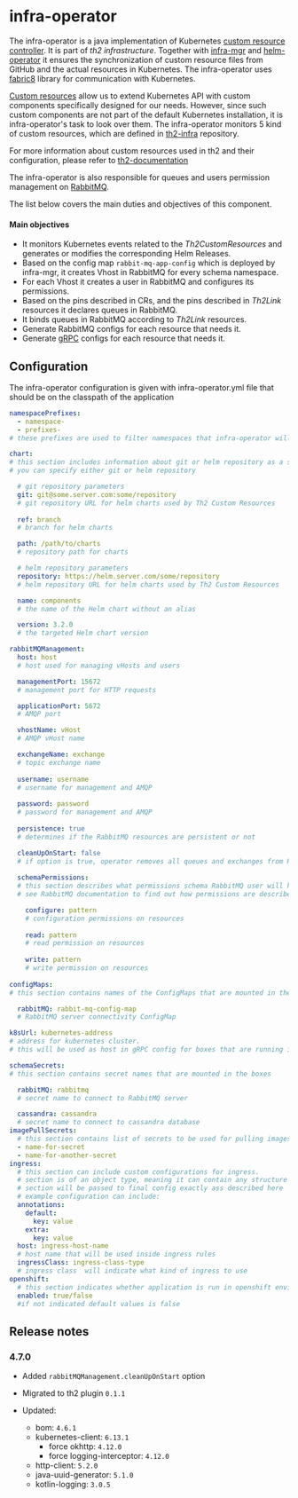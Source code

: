 # infra-operator

The infra-operator is a java implementation of Kubernetes
[custom resource controller](https://kubernetes.io/docs/concepts/extend-kubernetes/api-extension/custom-resources/#custom-controllers).
It is part of _th2 infrastructure_. Together with [infra-mgr](https://github.com/th2-net/th2-infra-mgr) and
[helm-operator](https://github.com/fluxcd/helm-operator)
it ensures the synchronization of custom resource files from GitHub and the actual resources
in Kubernetes. The infra-operator uses [fabric8](https://fabric8.io/guide/) library for communication with Kubernetes.

[Custom resources](https://kubernetes.io/docs/concepts/extend-kubernetes/api-extension/custom-resources/)
allow us to extend Kubernetes API with custom components specifically designed for our needs.
However, since such custom components are not part of the default Kubernetes installation, it is infra-operator's
task to look over them. The infra-operator monitors 5 kind of custom resources, which are defined in
[th2-infra](https://github.com/th2-net/th2-infra/blob/master/values/CRD) repository.

For more information about custom resources used in th2 and their configuration,
please refer to [th2-documentation](https://github.com/th2-net/th2-documentation)

The infra-operator is also responsible for queues and users permission management on [RabbitMQ](https://www.rabbitmq.com/documentation.html).

The list below covers the main duties and objectives of this component.

#### Main objectives
* It monitors Kubernetes events related to the _Th2CustomResources_ and generates or modifies the corresponding Helm Releases.
* Based on the config map `rabbit-mq-app-config` which is deployed by infra-mgr, it creates Vhost in RabbitMQ for every schema namespace.
* For each Vhost it creates a user in RabbitMQ and configures its permissions.
* Based on the pins described in CRs, and the pins described in _Th2Link_ resources it declares queues in RabbitMQ.
* It binds queues in RabbitMQ according to _Th2Link_ resources.
* Generate RabbitMQ configs for each resource that needs it.
* Generate [gRPC](https://grpc.io/docs/) configs for each resource that needs it.

## Configuration
The infra-operator configuration is given with infra-operator.yml file that should be on the classpath of the application

```yaml
namespacePrefixes:
  - namespace-
  - prefixes-
# these prefixes are used to filter namespaces that infra-operator will manage as a schema

chart:
# this section includes information about git or helm repository as a source of helm charts
# you can specify either git or helm repository

  # git repository parameters 
  git: git@some.server.com:some/repository
  # git repository URL for helm charts used by Th2 Custom Resources
  
  ref: branch
  # branch for helm charts

  path: /path/to/charts
  # repository path for charts

  # helm repository parameters 
  repository: https://helm.server.com/some/repository
  # helm repository URL for helm charts used by Th2 Custom Resources

  name: components
  # the name of the Helm chart without an alias

  version: 3.2.0
  # the targeted Helm chart version

rabbitMQManagement:
  host: host
  # host used for managing vHosts and users

  managementPort: 15672
  # management port for HTTP requests 

  applicationPort: 5672
  # AMQP port

  vhostName: vHost
  # AMQP vHost name 

  exchangeName: exchange
  # topic exchange name
  
  username: username
  # username for management and AMQP 
  
  password: password
  # password for management and AMQP
  
  persistence: true
  # determines if the RabbitMQ resources are persistent or not

  cleanUpOnStart: false
  # if option is true, operator removes all queues and exchanges from RabbitMQ on start   
  
  schemaPermissions:
  # this section describes what permissions schema RabbitMQ user will have on its own resources
  # see RabbitMQ documentation to find out how permissions are described

    configure: pattern
    # configuration permissions on resources
    
    read: pattern
    # read permission on resources
    
    write: pattern
    # write permission on resources
    
configMaps:
# this section contains names of the ConfigMaps that are mounted in the boxes

  rabbitMQ: rabbit-mq-config-map
  # RabbitMQ server connectivity ConfigMap

k8sUrl: kubernetes-address
# address for kubernetes cluster. 
# this will be used as host in gRPC config for boxes that are running in node network or externally

schemaSecrets:
# this section contains secret names that are mounted in the boxes

  rabbitMQ: rabbitmq
  # secret name to connect to RabbitMQ server

  cassandra: cassandra
  # secret name to connect to cassandra database
imagePullSecrets:
  # this section contains list of secrets to be used for pulling images
  - name-for-secret
  - name-for-another-secret
ingress:
  # this section can include custom configurations for ingress.
  # section is of an object type, meaning it can contain any structure and any fields 
  # section will be passed to final config exactly ass described here
  # example configuration can include: 
  annotations:
    default:
      key: value
    extra:
      key: value
  host: ingress-host-name
  # host name that will be used inside ingress rules
  ingressClass: ingress-class-type
  # ingress class  will indicate what kind of ingress to use
openshift:
  # this section indicates whether application is run in openshift environment or not
  enabled: true/false
  #if not indicated default values is false
```

## Release notes

### 4.7.0
+ Added `rabbitMQManagement.cleanUpOnStart` option 
+ Migrated to th2 plugin `0.1.1`

+ Updated:
    + bom: `4.6.1`
    + kubernetes-client: `6.13.1`
        + force okhttp: `4.12.0`
        + force logging-interceptor: `4.12.0`
    + http-client: `5.2.0`
    + java-uuid-generator: `5.1.0`
    + kotlin-logging: `3.0.5`